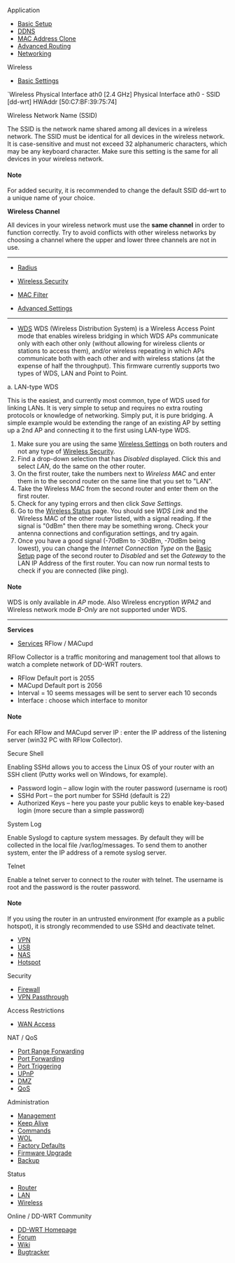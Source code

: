 
Application

-   [Basic Setup](http://10.10.10.1/help/HSetup.asp)
-   [DDNS](http://10.10.10.1/help/HDDNS.asp)
-   [MAC Address Clone](http://10.10.10.1/help/HWanMAC.asp)
-   [Advanced Routing](http://10.10.10.1/help/HRouting.asp)
-   [Networking](http://10.10.10.1/help/HNetworking.asp)

Wireless

-   [Basic Settings](http://10.10.10.1/help/HWireless.asp)

`Wireless Physical Interface ath0 [2.4 GHz]
Physical Interface ath0 - SSID [dd-wrt] HWAddr [50:C7:BF:39:75:74]

Wireless Network Name (SSID)

The SSID is the network name shared among all devices in a wireless network. The SSID must be identical for all devices in the wireless network. It is case-sensitive and must not exceed 32 alphanumeric characters, which may be any keyboard character. Make sure this setting is the same for all devices in your wireless network.  

#### Note

For added security, it is recommended to change the default SSID dd-wrt to a unique name of your choice.

**Wireless Channel**

All devices in your wireless network must use the **same channel** in order to function correctly. Try to avoid conflicts with other wireless networks by choosing a channel where the upper and lower three channels are not in use.




---
-   [Radius](http://10.10.10.1/help/Hradauth.asp)

-   [Wireless Security](http://10.10.10.1/help/HWPA.asp)
-   [MAC Filter](http://10.10.10.1/help/HWirelessMAC.asp)
-   [Advanced Settings](http://10.10.10.1/help/HWirelessAdvanced.asp)
- ---


-   [WDS](http://10.10.10.1/help/HWDS.asp)
WDS (Wireless Distribution System) is a Wireless Access Point mode that enables wireless bridging in which WDS APs communicate only with each other only (without allowing for wireless clients or stations to access them), and/or wireless repeating in which APs communicate both with each other and with wireless stations (at the expense of half the throughput). This firmware currently supports two types of WDS, LAN and Point to Point.

a. LAN-type WDS

This is the easiest, and currently most common, type of WDS used for linking LANs. It is very simple to setup and requires no extra routing protocols or knowledge of networking. Simply put, it is pure bridging. A simple example would be extending the range of an existing AP by setting up a 2nd AP and connecting it to the first using LAN-type WDS.

1.  Make sure you are using the same [Wireless Settings](http://10.10.10.1/help/HWireless.asp) on both routers and not any type of [Wireless Security](http://10.10.10.1/help/HWPA.asp).
2.  Find a drop-down selection that has _Disabled_ displayed. Click this and select _LAN_, do the same on the other router.
3.  On the first router, take the numbers next to _Wireless MAC_ and enter them in to the second router on the same line that you set to "LAN".
4.  Take the Wireless MAC from the second router and enter them on the first router.
5.  Check for any typing errors and then click _Save Settings_.
6.  Go to the [Wireless Status](http://10.10.10.1/help/HStatusWireless.asp) page. You should see _WDS Link_ and the Wireless MAC of the other router listed, with a signal reading. If the signal is "0dBm" then there may be something wrong. Check your antenna connections and configuration settings, and try again.
7.  Once you have a good signal (-70dBm to -30dBm, -70dBm being lowest), you can change the _Internet Connection Type_ on the [Basic Setup](http://10.10.10.1/help/HSetup.asp) page of the second router to _Disabled_ and set the _Gateway_ to the LAN IP Address of the first router. You can now run normal tests to check if you are connected (like ping).

  
  

#### Note

WDS is only available in _AP_ mode. Also Wireless encryption _WPA2_ and Wireless network mode _B-Only_ are not supported under WDS.

---


**Services**

-   [Services](http://10.10.10.1/help/HServices.asp)
RFlow / MACupd

RFlow Collector is a traffic monitoring and management tool that allows to watch a complete network of DD-WRT routers.  

-   RFlow Default port is 2055
-   MACupd Default port is 2056
-   Interval = 10 seems messages will be sent to server each 10 seconds
-   Interface : choose which interface to monitor

  

#### Note

For each RFlow and MACupd server IP : enter the IP address of the listening server (win32 PC with RFlow Collector).

Secure Shell

Enabling SSHd allows you to access the Linux OS of your router with an SSH client (Putty works well on Windows, for example).

-   Password login – allow login with the router password (username is root)
-   SSHd Port – the port number for SSHd (default is 22)
-   Authorized Keys – here you paste your public keys to enable key-based login (more secure than a simple password)

System Log

Enable Syslogd to capture system messages. By default they will be collected in the local file /var/log/messages. To send them to another system, enter the IP address of a remote syslog server.

Telnet

Enable a telnet server to connect to the router with telnet. The username is root and the password is the router password.  
  

#### Note

If you using the router in an untrusted environment (for example as a public hotspot), it is strongly recommended to use SSHd and deactivate telnet.



-   [VPN](http://10.10.10.1/help/HPPTP.asp)
-   [USB](http://10.10.10.1/help/HUSB.asp)
-   [NAS](http://10.10.10.1/help/HNAS.asp)
-   [Hotspot](http://10.10.10.1/help/HHotspot.asp)

Security

-   [Firewall](http://10.10.10.1/help/HFirewall.asp)
-   [VPN Passthrough](http://10.10.10.1/help/HVPN.asp)

Access Restrictions

-   [WAN Access](http://10.10.10.1/help/HFilters.asp)

NAT / QoS

-   [Port Range Forwarding](http://10.10.10.1/help/HForward.asp)
-   [Port Forwarding](http://10.10.10.1/help/HForwardSpec.asp)
-   [Port Triggering](http://10.10.10.1/help/HTrigger.asp)
-   [UPnP](http://10.10.10.1/help/HUPnP.asp)
-   [DMZ](http://10.10.10.1/help/HDMZ.asp)
-   [QoS](http://10.10.10.1/help/HQos.asp)

Administration

-   [Management](http://10.10.10.1/help/HManagement.asp)
-   [Keep Alive](http://10.10.10.1/help/HAlive.asp)
-   [Commands](http://10.10.10.1/help/HDiagnostics.asp)
-   [WOL](http://10.10.10.1/help/HWol.asp)
-   [Factory Defaults](http://10.10.10.1/help/HDefault.asp)
-   [Firmware Upgrade](http://10.10.10.1/help/HUpgrade.asp)
-   [Backup](http://10.10.10.1/help/HBackup.asp)

Status

-   [Router](http://10.10.10.1/help/HStatus.asp)
-   [LAN](http://10.10.10.1/help/HStatusLan.asp)
-   [Wireless](http://10.10.10.1/help/HStatusWireless.asp)

Online / DD-WRT Community

-   [DD-WRT Homepage](http://www.dd-wrt.com)
-   [Forum](http://www.dd-wrt.com/forum)
-   [Wiki](http://www.dd-wrt.com/wiki)
-   [Bugtracker](http://www.dd-wrt.com/bugtracker)